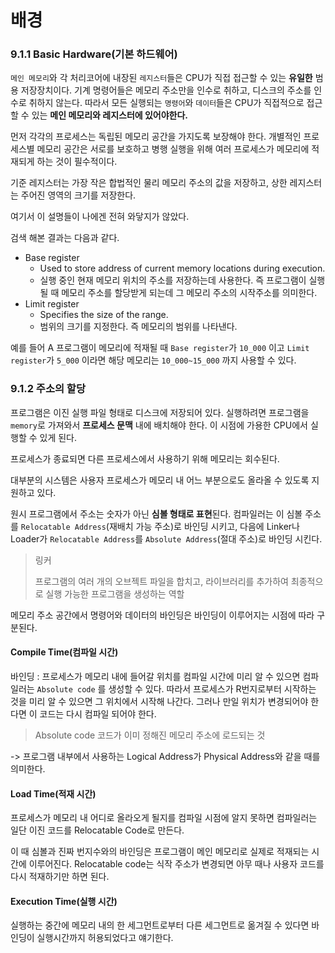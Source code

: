 # 배경

### 9.1.1 Basic Hardware(기본 하드웨어)

`메인 메모리`와 각 처리코어에 내장된 `레지스터`들은 CPU가 직접 접근할 수 있는 **유일한** 범용 저장장치이다. 기계 명령어들은 메모리 주소만을 인수로 취하고, 디스크의 주소를 인수로 취하지 않는다. 따라서 모든 실행되는 `명령어`와 `데이터`들은 CPU가 직접적으로 접근할 수 있는 **메인 메모리와 레지스터에 있어야한다.**

먼저 각각의 프로세스는 독립된 메모리 공간을 가지도록 보장해야 한다. 개별적인 프로세스별 메모리 공간은 서로를 보호하고 병행 실행을 위해 여러 프로세스가 메모리에 적재되게 하는 것이 필수적이다.

기준 레지스터는 가장 작은 합법적인 물리 메모리 주소의 값을 저장하고, 상한 레지스터는 주어진 영역의 크기를 저장한다.

여기서 이 설명들이 나에겐 전혀 와닿지가 않았다.

검색 해본 결과는 다음과 같다.

* Base register
  * Used to store address of current memory locations during execution.
  * 실행 중인 현재 메모리 위치의 주소를 저장하는데 사용한다. 즉 프로그램이 실행될 때 메모리 주소를 할당받게 되는데 그 메모리 주소의 시작주소를 의미한다.
* Limit register
  * Specifies the size of the range.
  * 범위의 크기를 지정한다. 즉 메모리의 범위를 나타낸다.

예를 들어 A 프로그램이 메모리에 적재될 때 `Base register`가 `10_000` 이고 `Limit register`가 `5_000` 이라면 해당 메모리는 `10_000~15_000` 까지 사용할 수 있다.

### 9.1.2 주소의 할당

프로그램은 이진 실행 파일 형태로 디스크에 저장되어 있다. 실행하려면 프로그램을 `memory`로 가져와서 **프로세스 문맥** 내에 배치해야 한다. 이 시점에 가용한 CPU에서 실행할 수 있게 된다.

프로세스가 종료되면 다른 프로세스에서 사용하기 위해 메모리는 회수된다.

대부분의 시스템은 사용자 프로세스가 메모리 내 어느 부분으로도 올라올 수 있도록 지원하고 있다.

원시 프로그램에서 주소는 숫자가 아닌 **심볼 형태로 표현**된다. 컴파일러는 이 심볼 주소를 `Relocatable Address`(재배치 가능 주소)로 바인딩 시키고, 다음에 Linker나 Loader가 `Relocatable Address`를 `Absolute Address`(절대 주소)로 바인딩 시킨다.

> 링커
>
> 프로그램의 여러 개의 오브젝트 파일을 합치고, 라이브러리를 추가하여 최종적으로 실행 가능한 프로그램을 생성하는 역할

메모리 주소 공간에서 명령어와 데이터의 바인딩은 바인딩이 이루어지는 시점에 따라 구분된다.

#### Compile Time(컴파일 시간)

바인딩 : 프로세스가 메모리 내에 들어갈 위치를 컴파일 시간에 미리 알 수 있으면 컴파일러는 `Absolute code` 를 생성할 수 있다. 따라서 프로세스가 R번지로부터 시작하는 것을 미리 알 수 있으면 그 위치에서 시작해 나간다. 그러나 만일 위치가 변경되어야 한다면 이 코드는 다시 컴파일 되어야 한다.

> Absolute code 코드가 이미 정해진 메모리 주소에 로드되는 것

\-> 프로그램 내부에서 사용하는 Logical Address가 Physical Address와 같을 때를 의미한다.

#### Load Time(적재 시간)

프로세스가 메모리 내 어디로 올라오게 될지를 컴파일 시점에 알지 못하면 컴파일러는 일단 이진 코드를 Relocatable Code로 만든다.

이 때 심볼과 진짜 번지수와의 바인딩은 프로그램이 메인 메모리로 실제로 적재되는 시간에 이루어진다. Relocatable code는 식작 주소가 변경되면 아무 때나 사용자 코드를 다시 적재하기만 하면 된다.

#### Execution Time(실행 시간)

실행하는 중간에 메모리 내의 한 세그먼트로부터 다른 세그먼트로 옮겨질 수 있다면 바인딩이 실행시간까지 허용되었다고 얘기한다.
